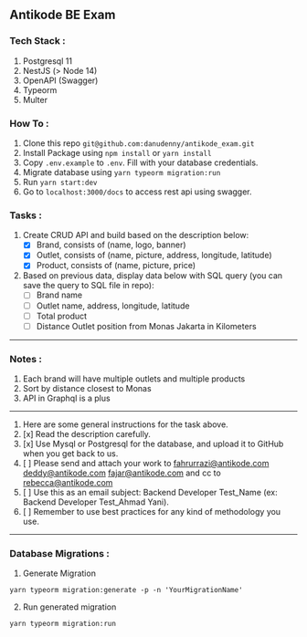 ## Antikode BE Exam

### Tech Stack :
1. Postgresql 11
2. NestJS (> Node 14)
3. OpenAPI (Swagger)
4. Typeorm
5. Multer

### How To :
1. Clone this repo `git@github.com:danudenny/antikode_exam.git`
2. Install Package using `npm install` or `yarn install`
3. Copy `.env.example` to `.env`. Fill with your database credentials.
4. Migrate database using `yarn typeorm migration:run`
5. Run `yarn start:dev`
6. Go to `localhost:3000/docs` to access rest api using swagger.

### Tasks :
1. Create CRUD API and build based on the description below:
   - [x] Brand, consists of (name, logo, banner)
   - [x] Outlet, consists of (name, picture, address, longitude, latitude)
   - [x] Product, consists of (name, picture, price)
2. Based on previous data, display data below with SQL query (you can save the query to SQL file in repo):
   - [ ] Brand name
   - [ ] Outlet name, address, longitude, latitude
   - [ ] Total product
   - [ ] Distance Outlet position from Monas Jakarta in Kilometers
---
### Notes :
1. Each brand will have multiple outlets and multiple products
2. Sort by distance closest to Monas
3. API in Graphql is a plus 

---

1. Here are some general instructions for the task above.
2. [x] Read the description carefully.
3. [x] Use Mysql or Postgresql for the database, and upload it to GitHub when you get back to us.
4. [ ] Please send and attach your work to fahrurrazi@antikode.com deddy@antikode.com fajar@antikode.com and cc to rebecca@antikode.com
5. [ ] Use this as an email subject: Backend Developer Test_Name (ex: Backend Developer Test_Ahmad Yani).
6. [ ] Remember to use best practices for any kind of methodology you use.

---

### Database Migrations :
1. Generate Migration 
```shell
yarn typeorm migration:generate -p -n 'YourMigrationName'
```
2. Run generated migration
```shell
yarn typeorm migration:run
```